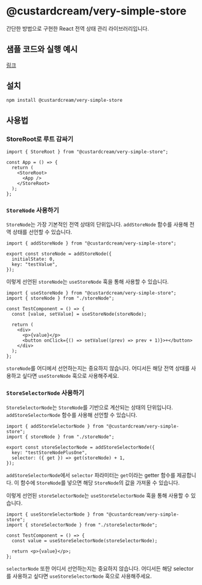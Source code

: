 # @custardcream/very-simple-store

간단한 방법으로 구현한 React 전역 상태 관리 라이브러리입니다.

## 샘플 코드와 실행 예시

[링크](https://custard-library-web.vercel.app/sample)

## 설치

```bash
npm install @custardcream/very-simple-store
```

## 사용법

### StoreRoot로 루트 감싸기

```tsx
import { StoreRoot } from "@custardcream/very-simple-store";

const App = () => {
  return (
    <StoreRoot>
      <App />
    </StoreRoot>
  );
};
```

### `StoreNode` 사용하기

`StoreNode`는 가장 기본적인 전역 상태의 단위입니다. `addStoreNode` 함수를 사용해 전역 상태를 선언할 수 있습니다.

```tsx
import { addStoreNode } from "@custardcream/very-simple-store";

export const storeNode = addStoreNode({
  initialState: 0,
  key: "testValue",
});
```

이렇게 선언된 `storeNode`는 `useStoreNode` 훅을 통해 사용할 수 있습니다.

```tsx
import { useStoreNode } from "@custardcream/very-simple-store";
import { storeNode } from "./storeNode";

const TestComponent = () => {
  const [value, setValue] = useStoreNode(storeNode);

  return (
    <div>
      <p>{value}</p>
      <button onClick={() => setValue((prev) => prev + 1)}>+</button>
    </div>
  );
};
```

`storeNode`를 어디에서 선언하는지는 중요하지 않습니다. 어디서든 해당 전역 상태를 사용하고 싶다면 `useStoreNode` 훅으로 사용해주세요.

### `StoreSelectorNode` 사용하기

`StoreSelectorNode`는 `StoreNode`를 기반으로 계산되는 상태의 단위입니다. `addStoreSelectorNode` 함수를 사용해 선언할 수 있습니다.

```tsx
import { addStoreSelectorNode } from "@custardcream/very-simple-store";
import { storeNode } from "./storeNode";

export const storeSelectorNode = addStoreSelectorNode({
  key: "testStoreNodePlusOne",
  selector: ({ get }) => get(storeNode) + 1,
});
```

`addStoreSelectorNode`에서 `selector` 파라미터는 `get`이라는 getter 함수를 제공합니다. 이 함수에 `StoreNode`를 넣으면 해당 `StoreNode`의 값을 가져올 수 있습니다.

이렇게 선언된 `storeSelectorNode`는 `useStoreSelectorNode` 훅을 통해 사용할 수 있습니다.

```tsx
import { useStoreSelectorNode } from "@custardcream/very-simple-store";
import { storeSelectorNode } from "./storeSelectorNode";

const TestComponent = () => {
  const value = useStoreSelectorNode(storeSelectorNode);

  return <p>{value}</p>;
};
```

`selectorNode` 또한 어디서 선언하는지는 중요하지 않습니다. 어디서든 해당 selector를 사용하고 싶다면 `useStoreSelectorNode` 훅으로 사용해주세요.
